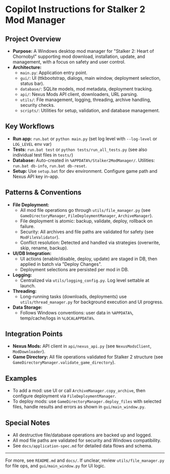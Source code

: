 # Copilot Instructions for Stalker 2 Mod Manager

## Project Overview
- **Purpose:** A Windows desktop mod manager for "Stalker 2: Heart of Chornobyl" supporting mod download, installation, update, and management, with a focus on safety and user control.
- **Architecture:**
  - `main.py`: Application entry point.
  - `gui/`: UI (ttkbootstrap, dialogs, main window, deployment selection, status bar).
  - `database/`: SQLite models, mod metadata, deployment tracking.
  - `api/`: Nexus Mods API client, downloaders, URL parsing.
  - `utils/`: File management, logging, threading, archive handling, security checks.
  - `scripts/`: Utilities for setup, validation, and database management.

## Key Workflows
- **Run app:** `run.bat` or `python main.py` (set log level with `--log-level` or `LOG_LEVEL` env var)
- **Tests:** `run.bat test` or `python tests/run_all_tests.py` (see also individual test files in `tests/`)
- **Database:** Auto-created in `%APPDATA%/Stalker2ModManager/`. Utilities: `run.bat db-info`, `run.bat db-reset`.
- **Setup:** Use `setup.bat` for dev environment. Configure game path and Nexus API key in-app.

## Patterns & Conventions
- **File Deployment:**
  - All mod file operations go through `utils/file_manager.py` (see `GameDirectoryManager`, `FileDeploymentManager`, `ArchiveManager`).
  - File deployment is atomic: backup, validate, deploy, rollback on failure.
  - Security: All archives and file paths are validated for safety (see `ModFileValidator`).
  - Conflict resolution: Detected and handled via strategies (overwrite, skip, rename, backup).
- **UI/DB Integration:**
  - UI actions (enable/disable, deploy, update) are staged in DB, then applied in batch via "Deploy Changes".
  - Deployment selections are persisted per mod in DB.
- **Logging:**
  - Centralized via `utils/logging_config.py`. Log level settable at launch.
- **Threading:**
  - Long-running tasks (downloads, deployments) use `utils/thread_manager.py` for background execution and UI progress.
- **Data Storage:**
  - Follows Windows conventions: user data in `%APPDATA%`, temp/cache/logs in `%LOCALAPPDATA%`.

## Integration Points
- **Nexus Mods:** API client in `api/nexus_api.py` (see `NexusModsClient`, `ModDownloader`).
- **Game Directory:** All file operations validated for Stalker 2 structure (see `GameDirectoryManager.validate_game_directory`).

## Examples
- To add a mod: use UI or call `ArchiveManager.copy_archive`, then configure deployment via `FileDeploymentManager`.
- To deploy mods: use `GameDirectoryManager.deploy_files` with selected files, handle results and errors as shown in `gui/main_window.py`.

## Special Notes
- All destructive file/database operations are backed up and logged.
- All mod file paths are validated for security and Windows compatibility.
- See `docs/application-spec.md` for detailed data flows and schema.

---

For more, see `README.md` and `docs/`. If unclear, review `utils/file_manager.py` for file ops, and `gui/main_window.py` for UI logic.
